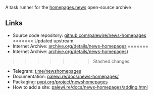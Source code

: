 A task runner for the [homepages.news](https:homepages.news) open-source archive

## Links

- Source code repository: [github.com/palewire/news-homepages](https://github.com/palewire/news-homepages)
<<<<<<< Updated upstream
- Internet Archive: [archive.org/details/news-homepages](https://archive.org/details/news-homepages)
=======
- Internet Archive: [archive.org/details/news-homepages](https://archive.org/details/news-homepages))
>>>>>>> Stashed changes
- Telegram: [t.me/newshomepages](https://t.me/newshomepages)
- Documentation: [palewi.re/docs/news-homepages/](https://palewi.re/docs/news-homepages/index.html)
- Packaging: [pypi.org/project/newshomepages](https://pypi.org/project/newshomepages/)
- How to add a site: [palewi.re/docs/news-homepages/adding.html](https://palewi.re/docs/news-homepages/adding.html)
